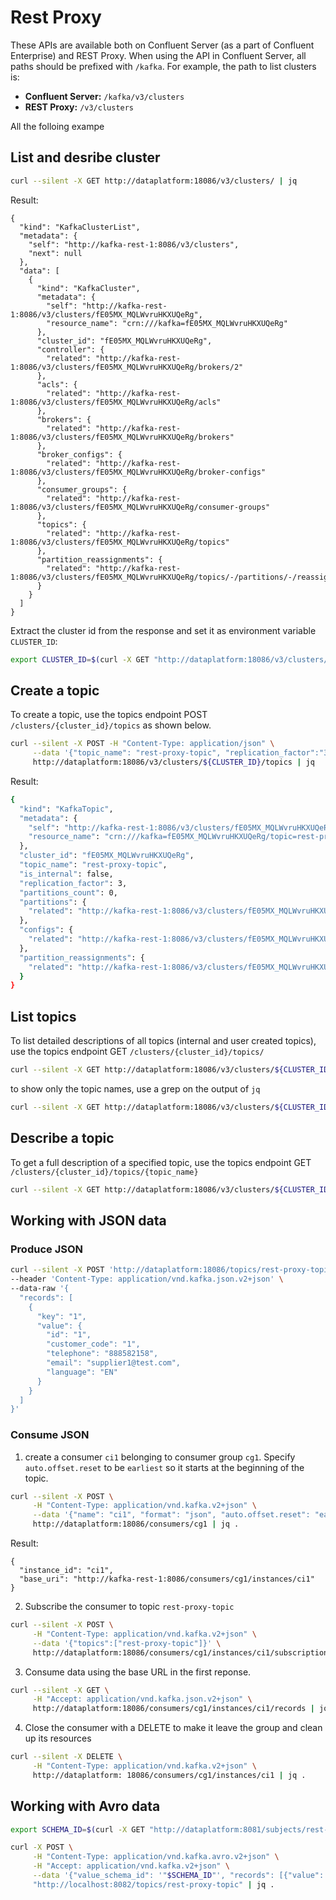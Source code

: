 # Rest Proxy

These APIs are available both on Confluent Server (as a part of Confluent Enterprise) and REST Proxy. When using the API in Confluent Server, all paths should be prefixed with `/kafka`. For example, the path to list clusters is:

  * **Confluent Server:** `/kafka/v3/clusters`
  * **REST Proxy:** `/v3/clusters`

All the folloing exampe

## List and desribe cluster

```bash
curl --silent -X GET http://dataplatform:18086/v3/clusters/ | jq
```

Result:

```
{
  "kind": "KafkaClusterList",
  "metadata": {
    "self": "http://kafka-rest-1:8086/v3/clusters",
    "next": null
  },
  "data": [
    {
      "kind": "KafkaCluster",
      "metadata": {
        "self": "http://kafka-rest-1:8086/v3/clusters/fE05MX_MQLWvruHKXUQeRg",
        "resource_name": "crn:///kafka=fE05MX_MQLWvruHKXUQeRg"
      },
      "cluster_id": "fE05MX_MQLWvruHKXUQeRg",
      "controller": {
        "related": "http://kafka-rest-1:8086/v3/clusters/fE05MX_MQLWvruHKXUQeRg/brokers/2"
      },
      "acls": {
        "related": "http://kafka-rest-1:8086/v3/clusters/fE05MX_MQLWvruHKXUQeRg/acls"
      },
      "brokers": {
        "related": "http://kafka-rest-1:8086/v3/clusters/fE05MX_MQLWvruHKXUQeRg/brokers"
      },
      "broker_configs": {
        "related": "http://kafka-rest-1:8086/v3/clusters/fE05MX_MQLWvruHKXUQeRg/broker-configs"
      },
      "consumer_groups": {
        "related": "http://kafka-rest-1:8086/v3/clusters/fE05MX_MQLWvruHKXUQeRg/consumer-groups"
      },
      "topics": {
        "related": "http://kafka-rest-1:8086/v3/clusters/fE05MX_MQLWvruHKXUQeRg/topics"
      },
      "partition_reassignments": {
        "related": "http://kafka-rest-1:8086/v3/clusters/fE05MX_MQLWvruHKXUQeRg/topics/-/partitions/-/reassignment"
      }
    }
  ]
}
```

Extract the cluster id from the response and set it as environment variable `CLUSTER_ID`:

```bash
export CLUSTER_ID=$(curl -X GET "http://dataplatform:18086/v3/clusters/" | jq -r ".data[0].cluster_id")
```

## Create a topic

To create a topic, use the topics endpoint POST `/clusters/{cluster_id}/topics` as shown below.

```bash
curl --silent -X POST -H "Content-Type: application/json" \
     --data '{"topic_name": "rest-proxy-topic", "replication_factor":"3", "partitions_count": "8"}' \
     http://dataplatform:18086/v3/clusters/${CLUSTER_ID}/topics | jq
```

Result:

```bash
{
  "kind": "KafkaTopic",
  "metadata": {
    "self": "http://kafka-rest-1:8086/v3/clusters/fE05MX_MQLWvruHKXUQeRg/topics/rest-proxy-topic",
    "resource_name": "crn:///kafka=fE05MX_MQLWvruHKXUQeRg/topic=rest-proxy-topic"
  },
  "cluster_id": "fE05MX_MQLWvruHKXUQeRg",
  "topic_name": "rest-proxy-topic",
  "is_internal": false,
  "replication_factor": 3,
  "partitions_count": 0,
  "partitions": {
    "related": "http://kafka-rest-1:8086/v3/clusters/fE05MX_MQLWvruHKXUQeRg/topics/rest-proxy-topic/partitions"
  },
  "configs": {
    "related": "http://kafka-rest-1:8086/v3/clusters/fE05MX_MQLWvruHKXUQeRg/topics/rest-proxy-topic/configs"
  },
  "partition_reassignments": {
    "related": "http://kafka-rest-1:8086/v3/clusters/fE05MX_MQLWvruHKXUQeRg/topics/rest-proxy-topic/partitions/-/reassignment"
  }
}
```

## List topics

To list detailed descriptions of all topics (internal and user created topics), use the topics endpoint GET `/clusters/{cluster_id}/topics/`

```bash     
curl --silent -X GET http://dataplatform:18086/v3/clusters/${CLUSTER_ID}/topics | jq
```     

to show only the topic names, use a grep on the output of `jq`

```bash     
curl --silent -X GET http://dataplatform:18086/v3/clusters/${CLUSTER_ID}/topics | jq | grep '.topic_name'
```     

## Describe a topic

To get a full description of a specified topic, use the topics endpoint GET `/clusters/{cluster_id}/topics/{topic_name}`

```bash     
curl --silent -X GET http://dataplatform:18086/v3/clusters/${CLUSTER_ID}/topics/rest-proxy-topic | jq
```     
     
## Working with JSON data    
     
### Produce JSON

```bash
curl --silent -X POST 'http://dataplatform:18086/topics/rest-proxy-topic' \
--header 'Content-Type: application/vnd.kafka.json.v2+json' \
--data-raw '{
  "records": [
    {
      "key": "1",
      "value": {
        "id": "1",
        "customer_code": "1",
        "telephone": "888582158",
        "email": "supplier1@test.com",
        "language": "EN"        
      }
    }
  ]
}'
```

### Consume JSON

1. create a consumer `ci1` belonging to consumer group `cg1`. 
Specify `auto.offset.reset` to be `earliest` so it starts at the beginning of the topic.

```bash
curl --silent -X POST \
     -H "Content-Type: application/vnd.kafka.v2+json" \
     --data '{"name": "ci1", "format": "json", "auto.offset.reset": "earliest"}' \
     http://dataplatform:18086/consumers/cg1 | jq .
```

Result: 

```
{
  "instance_id": "ci1",
  "base_uri": "http://kafka-rest-1:8086/consumers/cg1/instances/ci1"
}
```

2. Subscribe the consumer to topic `rest-proxy-topic`

```bash
curl --silent -X POST \
     -H "Content-Type: application/vnd.kafka.v2+json" \
     --data '{"topics":["rest-proxy-topic"]}' \
     http://dataplatform:18086/consumers/cg1/instances/ci1/subscription | jq .
```

3. Consume data using the base URL in the first reponse. 

```bash
curl --silent -X GET \
     -H "Accept: application/vnd.kafka.json.v2+json" \
     http://dataplatform:18086/consumers/cg1/instances/ci1/records | jq .
```

4. Close the consumer with a DELETE to make it leave the group and clean up its resources

```bash
curl --silent -X DELETE \
     -H "Content-Type: application/vnd.kafka.v2+json" \
     http://dataplatform: 18086/consumers/cg1/instances/ci1 | jq .
```

## Working with Avro data

```bash
export SCHEMA_ID=$(curl -X GET "http://dataplatform:8081/subjects/rest-proxy-topic-value/versions/latest" | jq '.id')
```


```bash
curl -X POST \
     -H "Content-Type: application/vnd.kafka.avro.v2+json" \
     -H "Accept: application/vnd.kafka.v2+json" \
     --data '{"value_schema_id": '"$SCHEMA_ID"', "records": [{"value": {"countInfo":{"count": 0}}},{"value": {"countInfo":{"count": 1}}},{"value": {"countInfo":{"count": 2}}}]}' \
     "http://localhost:8082/topics/rest-proxy-topic" | jq .
```
